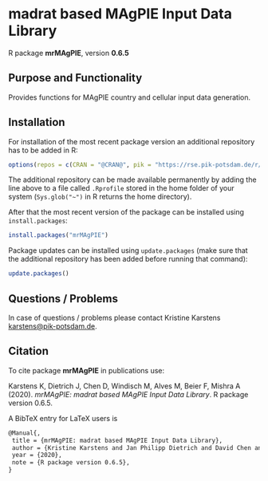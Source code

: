 # madrat based MAgPIE Input Data Library

R package **mrMAgPIE**, version **0.6.5**

  

## Purpose and Functionality

Provides functions for MAgPIE country and cellular input data generation.


## Installation

For installation of the most recent package version an additional repository has to be added in R:

```r
options(repos = c(CRAN = "@CRAN@", pik = "https://rse.pik-potsdam.de/r/packages"))
```
The additional repository can be made available permanently by adding the line above to a file called `.Rprofile` stored in the home folder of your system (`Sys.glob("~")` in R returns the home directory).

After that the most recent version of the package can be installed using `install.packages`:

```r 
install.packages("mrMAgPIE")
```

Package updates can be installed using `update.packages` (make sure that the additional repository has been added before running that command):

```r 
update.packages()
```

## Questions / Problems

In case of questions / problems please contact Kristine Karstens <karstens@pik-potsdam.de>.

## Citation

To cite package **mrMAgPIE** in publications use:

Karstens K, Dietrich J, Chen D, Windisch M, Alves M, Beier F, Mishra A (2020). _mrMAgPIE: madrat based
MAgPIE Input Data Library_. R package version 0.6.5.

A BibTeX entry for LaTeX users is

 ```latex
@Manual{,
  title = {mrMAgPIE: madrat based MAgPIE Input Data Library},
  author = {Kristine Karstens and Jan Philipp Dietrich and David Chen and Michael Windisch and Marcos Alves and Felicitas Beier and Abhijeet Mishra},
  year = {2020},
  note = {R package version 0.6.5},
}
```

